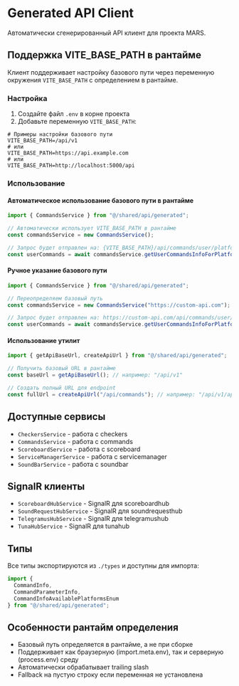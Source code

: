 # Generated API Client

Автоматически сгенерированный API клиент для проекта MARS.

## Поддержка VITE_BASE_PATH в рантайме

Клиент поддерживает настройку базового пути через переменную окружения `VITE_BASE_PATH` с определением в рантайме.

### Настройка

1. Создайте файл `.env` в корне проекта
2. Добавьте переменную `VITE_BASE_PATH`:

```env
# Примеры настройки базового пути
VITE_BASE_PATH=/api/v1
# или
VITE_BASE_PATH=https://api.example.com
# или
VITE_BASE_PATH=http://localhost:5000/api
```

### Использование

#### Автоматическое использование базового пути в рантайме

```typescript
import { CommandsService } from "@/shared/api/generated";

// Автоматически использует VITE_BASE_PATH в рантайме
const commandsService = new CommandsService();

// Запрос будет отправлен на: {VITE_BASE_PATH}/api/commands/user/platform/Api/info
const userCommands = await commandsService.getUserCommandsInfoForPlatform("Api");
```

#### Ручное указание базового пути

```typescript
import { CommandsService } from "@/shared/api/generated";

// Переопределяем базовый путь
const commandsService = new CommandsService("https://custom-api.com");

// Запрос будет отправлен на: https://custom-api.com/api/commands/user/platform/Api/info
const userCommands = await commandsService.getUserCommandsInfoForPlatform("Api");
```

#### Использование утилит

```typescript
import { getApiBaseUrl, createApiUrl } from "@/shared/api/generated";

// Получить базовый URL в рантайме
const baseUrl = getApiBaseUrl(); // например: "/api/v1"

// Создать полный URL для endpoint
const fullUrl = createApiUrl("/api/commands"); // например: "/api/v1/api/commands"
```

## Доступные сервисы

- `CheckersService` - работа с checkers
- `CommandsService` - работа с commands
- `ScoreboardService` - работа с scoreboard
- `ServiceManagerService` - работа с servicemanager
- `SoundBarService` - работа с soundbar

## SignalR клиенты

- `ScoreboardHubService` - SignalR для scoreboardhub
- `SoundRequestHubService` - SignalR для soundrequesthub
- `TelegramusHubService` - SignalR для telegramushub
- `TunaHubService` - SignalR для tunahub

## Типы

Все типы экспортируются из `./types` и доступны для импорта:

```typescript
import { 
  CommandInfo, 
  CommandParameterInfo,
  CommandInfoAvailablePlatformsEnum 
} from "@/shared/api/generated";
```

## Особенности рантайм определения

- Базовый путь определяется в рантайме, а не при сборке
- Поддерживает как браузерную (import.meta.env), так и серверную (process.env) среду
- Автоматически обрабатывает trailing slash
- Fallback на пустую строку если переменная не установлена

